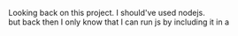 Looking back on this project. I should've used nodejs.  
but back then I only know that I can run js by including it in a <script> tag.

if you want to run this project. 
Simply open index.html in a modern web browser.
and BAM the tournament starts.
output is pushed into console and a basic UI.

This tournament format is Round-Robin and as a result will take DAYS maybe WEEKS to run from start to finish.
22 * 21 = 462 games per round, by default its set to 5 rounds.

In the folder named "js", there's some cpp code. 
Those are used for creating Markov Chains and Opening Books from Pgns for the markov ai and minimax.
Feel free to swap out the Chains and/or Books used!

## Relative Strength Of The AIs
I used the ELO rating system since that is what is used for FIDE. (learn more here: https://en.wikipedia.org/wiki/Elo_rating_system)
I initially wanted to implement the Glicko-2 rating system but unfortunately, it seems to be too complex for little benefit.
You may notice that the number of wins doesn't correlate with the elo. 
That is because Elo weighs wins and loses differently depending on the opponent's Elo
you will gain more if it was less likely for you to win, you will gain less if it was more likely for you to win!
The opposite is also true. I write more about this in `Some Notable Findings`.

Name: MiniMax AI FFFF              Elo: 2764.3         W/D/L: 111/5/2

Name: MiniMax AI FFFT              Elo: 2186.66        W/D/L: 66/31/4

Name: Anti-Chess AI                Elo: 2082.55        W/D/L: 58/53/10

Name: Fastest Mate AI              Elo: 1997.11        W/D/L: 83/23/15

Name: Checkmate Check Attack AI    Elo: 1483.71        W/D/L: 31/60/10

Name: Anti-Movement AI             Elo: 1455.53        W/D/L: 47/60/14

Name: Swarm AI                     Elo: 1132.93        W/D/L: 40/50/32

Name: BinomialDistribution AI      Elo: 905.26         W/D/L: 20/78/23

Name: Anti-Alphabetical AI         Elo: 832.59         W/D/L: 10/71/19

Name: Random AI                    Elo: 831.27         W/D/L: 18/75/28

Name: Lawyer AI                    Elo: 800.71         W/D/L: 5/99/17

Name: Opposite Color AI            Elo: 769.58         W/D/L: 7/79/21

Name: Same Color AI                Elo: 685.42         W/D/L: 7/87/27

Name: Worstfish AI                 Elo: 670.71         W/D/L: 26/52/44

Name: Huddle AI                    Elo: 668.38         W/D/L: 3/93/25

Name: Alphabetical AI              Elo: 617.16         W/D/L: 3/75/22

Name: Normal Distribution AI       Elo: 589.44         W/D/L: 8/78/35

Name: Self-Cripling AI             Elo: 526.55         W/D/L: 1/88/32

Name: Markov AI                    Elo: 421.78         W/D/L: 8/75/39

Name: Suicide AI                   Elo: 404.17         W/D/L: 2/81/38

Name: SHA-256 AI                   Elo: 267.2          W/D/L: 0/74/47

Name: Liberation AI                Elo: 236.12         W/D/L: 3/65/53


## Some Notable findings:
1. Despite it being random, Binomial Distribution AI is a fair amount "better" than pure randomness, the strongest out of the random AIs having a W/D/L of 20/78/23.
2. Oddly, Normal Distribution AI despite it being fairly similar to BinomialDistribution, performs terribly, with less than half the wins Binomial Distribution has.
3. Making your king go "LEEEEROOOOOYYYY JEEEEEEEEENKINS" has somehow won 2 games! (Suicide AI).
4. Worstfish, despite having a whopping 26 wins, it is very low rated. The reason being is that it wins more commonly against the weakest bots, but however... Essentially loses against everyone else. but that also raises a question!
5. Worstfish, despite it being told to pick the worst move, still can win!?? how and why? Well, its because my engine (MiniMax AI FFFF) is not that strong and thus what if thinks the weakest move, may accidently be the strongest or one of the strongest.
6. My engine lost 2 games, both to itself BUT with quiet search enabled (MiniMax AI FFFT) (details about what that is, below).
7. Oddly, somehow huddling together won thrice? despite it being purely 100% defensive.
8. As expected, playing aggressively (Anti-Movement, Swarm, Checkmate Check Attack AI, Fastest mate) dominates the weakest or defensive AIs! We humans found that out a while ago too. Taking the initiative is generally a really good idea.
9. The only AI without a win is SHA-256, this is likely due to it being super deterministic and hashing the board doesn't result in many mates. 
10. When a weak AI is paired against a weak AI, the games can get rediculously long. One such game lasted well over 500 moves...

## Feature Set of my minimax AI:
1. Piece square tables
2. Piece mobility
3. Transposition table
4. Quicience search
5. Futility pruning
6. Simple Move ordering
7. Opening book
8. Material table

## Explanation of each Feature: (for non-chess people)

### What are Piece Square Tables?
Some squares are better than others, you wouldn't want a knight in the corner or the king in the middle (save for some extraordinary circumstances)
Piece Square Tables gently nudges the AI to prefer better placed pieces. As a result, it ends up with better long term opportunities.

### What is Piece mobility?
A bishop blocked off in a corner is much worse than a bishop that can maneuver around. 
So extra emphasis has been placed on "good" and "bad" pieces. 
This nudges the AI to play moves with better short term and long term positioning in mind.

### What is a Transposition Table?
When you play chess, there's many different ways to reach the same position.
A Transposition table caches positions we've already seen and ensures we do not calculate it again.

### What is Futility Pruning and etc.? 
If a move doesn't change the calculated score much, we do not calculate further.
This can be a bit too agressive for low depth engines like mine.
If n is the max depth we want to go
futility happens at depth n-1, deep futility at n-2, super deep futility at n-3

### What is Quicience Search? (aka Quiet Seach)
Quiet search is an extention of a search branch. Its based around the idea of an "unstable" board state.
We go beyond what we set as the depth limit on "unstable" board states.
If the board state is in check, keep searching deeper.
If a capture just happened, keep searching deeper.
To prevent this from going too deep (and large loops of checks), Delta Pruning is used. 
Whenever the calculated score is likely to not change much, we don't calculate further. Putting a stop to infinite loops.
This is especially useful in endgame scenarios, as its very easy for an engine to overlook winning moves.
Sadly, this also suffers the same issue as with futility pruning

### What do I mean by Simple Move Ordering?
Given a list of legal moves, my AI first looks at moves that are a checkmate, then check, then capture, then attack, then the rest.
A better Move Ordering heuristic helps with Alpha-Beta Pruning's performance thus speeding up the bot.

### What is Alpha-Beta Pruning?
Simply, its not calculating moves that have been proven impossible to minimize or maximize score.
Unlike the earlier mentioned Delta pruning, Alpha-Beta pruning cannot overprune or underprune the search tree.

### What is an Opening book?
Like what the name suggests, It's a book that tells the AI how to play the first few moves.
The first few moves can be tough for a computer to figure out, so we give it a good nudge forward in the right direction.
However, how the book this AI is using was crafted from millions of human games and it includes human errors. Like falling for the Scholar's Mate.

### What is a Material table?
Rather than looping through the entire board, 
counting the number of each piece and calculating the total values roughly 30 thousand times for the opening at depth 3
Amounting to ~4 million operations.
We precalculate all of the likely material values and store it into a 1D Array.
So the total calculations required drops to only 30,000 vs the 4,000,000 prior! (An over 100x improvement!)
This only costs roughly 1/4 mb of RAM. which is fairly cheap for so much performance. 



# About each of the 22 AIs:
## Starting with the questionable ones and moving up to actually half decent ones (in rough order)

### Random AI:
Plays a random move, equal probability.

### Normal Distribution AI:
Plays a random move, distributed normally.

### Binomial Distribution AI:
Plays a random move, distributed according to the Binomial Distribution

### SHA256 AI:
Plays a move based on the hash of the board's FEN.

### Alphabetical AI:
Plays the first move when the moves are sorted a-z

### Anti-Alphabetical AI
Plays the first move when the moves are sorted z-a

### Suicide AI:
The king isn't feeling great today, so he takes a stroll out to battle
Approaches the other king

### Opposite Color AI:
Prefer's playing a move where a piece lands on the opposite colour as the player's colour
Plays a random move if not possible

### Same Color AI:
Prefer's playing a move where a piece lands on the same colour as the player's colour
Plays a random move if not possible

### Markov AI:
Uses 2 markov chains to make moves, built from 13GB of games.
if the move doesn't exist in the chain, a random one is picked

### Self Crippling AI:
Maximizes the ratio of moves it can make vs the number of opponent's moves

### Liberation AI:
Minimizes the ratio of moves it can make vs the number of opponent's moves

### Lawyer AI:
Maximizes opponent's possible moves

### Anti-Movement AI:
Minimizes opponent's possible moves

### Huddle AI:
Pieces gets as close as possible to the friendly king

### Swarm AI:
Pieces gets as close as possible to the enemy king

### Worstfish AI:
Stockfish, but my own Stockfish.
Also picks the worst calculated move.

### Anti-Chess AI:
Stockfish, but my own Stockfish.
Captures are forced

### Fast Mate AI:
Plays moves to get the fastest mate possible, no matter if its feasible or not

### Checkmate Check Attack:
Prefers moves that Checkmate first, then Check, then Attacks.

### Mini-Max AI FFFT:
Good Ol regular AI, only with quiet search enabled
FFFT = no futility, no deep futility, no super deep futility, quiet search enabled

### Mini-Max AI FFFF:
Good Ol regular AI, No Biases
FFFF = no futility, no deep futility, no super deep futility, no quiet search


..More comming soon?
